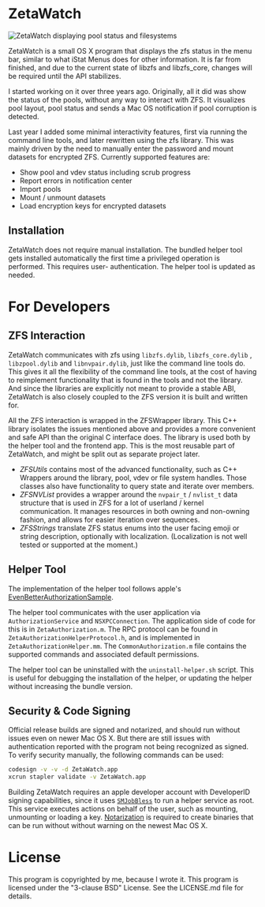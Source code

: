 ZetaWatch
=========

![ZetaWatch displaying pool status and filesystems][ZFSImage]

ZetaWatch is a small OS X program that displays the zfs status in the menu bar, similar to
what iStat Menus does for other information. It is far from finished, and due to the
current state of libzfs and libzfs_core, changes will be required until the API
stabilizes.

I started working on it over three years ago. Originally, all it did was show the status
of the pools, without any way to interact with ZFS. It visualizes pool layout, pool status
and sends a Mac OS notification if pool corruption is detected.

Last year I added some minimal interactivity features, first via running the command line
tools, and later rewritten using the zfs library. This was mainly driven by the need to
manually enter the password and mount datasets for encrypted ZFS. Currently supported
features are:

 * Show pool and vdev status including scrub progress
 * Report errors in notification center
 * Import pools
 * Mount / unmount datasets
 * Load encryption keys for encrypted datasets


Installation
------------

ZetaWatch does not require manual installation. The bundled helper tool gets installed
automatically the first time a privileged operation is performed. This requires user-
authentication. The helper tool is updated as needed.


For Developers
==============

ZFS Interaction
---------------

ZetaWatch communicates with zfs using `libzfs.dylib`, `libzfs_core.dylib` ,
`libzpool.dylib` and `libnvpair.dylib`, just like the command line tools do. This gives
it all the flexibility of the command line tools, at the cost of having to reimplement
functionality that is found in the tools and not the library. And since the libraries are
explicitly not meant to provide a stable ABI, ZetaWatch is also closely coupled to the
ZFS version it is built and written for.

All the ZFS interaction is wrapped in the ZFSWrapper library. This C++ library isolates
the issues mentioned above and provides a more convenient and safe API than the original
C interface does. The library is used both by the helper tool and the frontend app. This
is the most reusable part of ZetaWatch, and might be split out as separate project later.

 * *ZFSUtils* contains most of the advanced functionality, such as C++ Wrappers around the
library, pool, vdev or file system handles. Those classes also have functionality to query
state and iterate over members.
 * *ZFSNVList* provides a wrapper around the `nvpair_t` / `nvlist_t` data structure that
is used in ZFS for a lot of userland / kernel communication. It manages resources in both
owning and non-owning fashion, and allows for easier iteration over sequences.
 * *ZFSStrings* translate ZFS status enums into the user facing emoji or string
description, optionally with localization. (Localization is not well tested or supported
at the moment.)


Helper Tool
-----------

The implementation of the helper tool follows apple's [EvenBetterAuthorizationSample].

The helper tool communicates with the user application via `AuthorizationService` and
`NSXPCConnection`. The application side of code for this is in `ZetaAuthorization.m`. The
RPC protocol can be found in `ZetaAuthorizationHelperProtocol.h`, and is implemented in
`ZetaAuthorizationHelper.mm`. The `CommonAuthorization.m` file contains the supported
commands and associated default permissions.

The helper tool can be uninstalled with the `uninstall-helper.sh` script. This is useful
for debugging the installation of the helper, or updating the helper without increasing
the bundle version.


Security & Code Signing
-----------------------

Official release builds are signed and notarized, and should run without issues even on
newer Mac OS X. But there are still issues with authentication reported with the program
not being recognized as signed. To verify security manually, the following commands can
be used:

```bash
codesign -v -v -d ZetaWatch.app
xcrun stapler validate -v ZetaWatch.app
```

Building ZetaWatch requires an apple developer account with DeveloperID signing
capabilities, since it uses [`SMJobBless`] to run a helper service as root. This service
executes actions on behalf of the user, such as mounting, unmounting or loading a key.
[Notarization] is required to create binaries that can be run without without warning on
the newest Mac OS X.


License
=======

This program is copyrighted by me, because I wrote it.
This program is licensed under the "3-clause BSD" License. See the LICENSE.md file for
details.

[EvenBetterAuthorizationSample]: https://developer.apple.com/library/content/samplecode/EvenBetterAuthorizationSample/Introduction/Intro.html
[`SMJobBless`]: https://developer.apple.com/documentation/servicemanagement/1431078-smjobbless?language=objc
[Notarization]: https://developer.apple.com/documentation/security/notarizing_your_app_before_distribution?language=objc
[ZFSImage]: https://raw.githubusercontent.com/cbreak-black/ZetaWatch/master/doc/ZetaWatch.jpg
